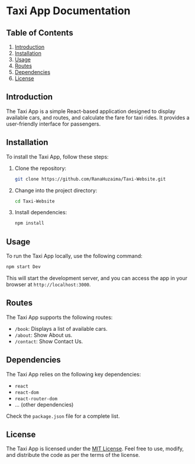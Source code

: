 # Taxi App Documentation

## Table of Contents

1. [Introduction](#introduction)
2. [Installation](#installation)
3. [Usage](#usage)
4. [Routes](#routes)
5. [Dependencies](#dependencies)
6. [License](#license)

## Introduction

The Taxi App is a simple React-based application designed to display available cars, and routes, and calculate the fare for taxi rides. It provides a user-friendly interface for passengers.

## Installation

To install the Taxi App, follow these steps:

1. Clone the repository:

   ```bash
   git clone https://github.com/RanaHuzaima/Taxi-Website.git
   ```

2. Change into the project directory:

   ```bash
   cd Taxi-Website
   ```

3. Install dependencies:

   ```bash
   npm install
   ```
   
## Usage

To run the Taxi App locally, use the following command:

```bash
npm start Dev
```

This will start the development server, and you can access the app in your browser at `http://localhost:3000`.

## Routes

The Taxi App supports the following routes:

- `/book`: Displays a list of available cars.
- `/about`: Show About us.
- `/contact`: Show Contact Us.

## Dependencies

The Taxi App relies on the following key dependencies:

- `react`
- `react-dom`
- `react-router-dom`
- ... (other dependencies)

Check the `package.json` file for a complete list.

## License

The Taxi App is licensed under the [MIT License](./LICENSE). Feel free to use, modify, and distribute the code as per the terms of the license.
